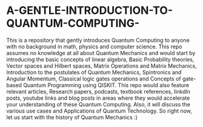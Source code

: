 # A-GENTLE-INTRODUCTION-TO-QUANTUM-COMPUTING-
This is a repository that gently introduces Quantum Computing to anyone with no background in math, physics and computer science. This repo assumes no knowledge at all about Quantum Mechanics and would start by introducing the basic concepts of linear algebra, Basic Probability theories, Vector spaces and Hilbert spaces, Matrix Operations and Matrix Mechanics, Introduction to the postulates of Quantum Mechanics, Spintronics and Angular Momentum, Classical logic gates operations and Concepts of gate-based Quantum Programming using QISKIT. This repo would also feature relevant articles, Research papers, podcasts, textbook references, linkdln posts, youtube links and blog posts in areas where they would accelerate your understanding of these Quantum Computing. Also, it will discuss the various use cases and Applications of Quantum Technology. So right now, let us start with the history of Quantum Mechanics :) 
